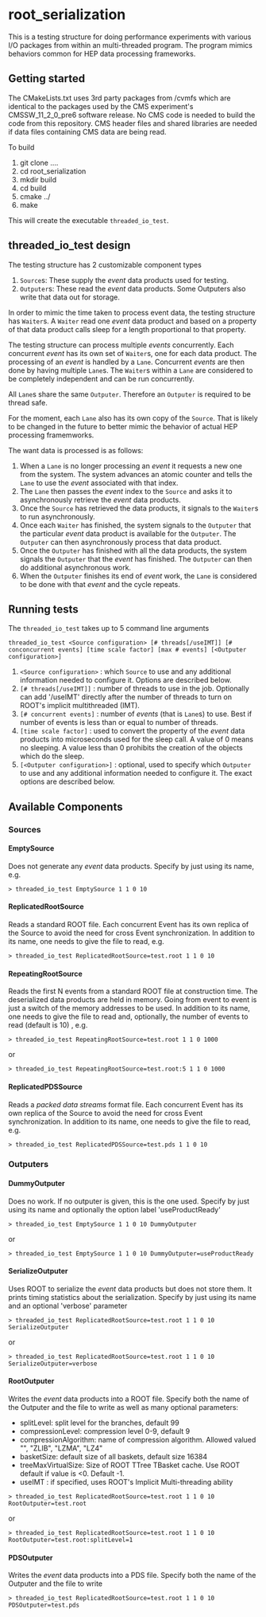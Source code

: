 # root_serialization

This is a testing structure for doing performance experiments with various I/O packages from within an multi-threaded program. The program mimics behaviors common for
HEP data processing frameworks.

## Getting started
The CMakeLists.txt uses 3rd party packages from /cvmfs which are identical to the packages used by the CMS experiment's CMSSW_11_2_0_pre6 software release. No CMS
code is needed to build the code from this repository. CMS header files and shared libraries are needed if data files containing CMS data are being read.

To build
1. git clone ....
1. cd root_serialization
1. mkdir build
1. cd build
1. cmake ../
1. make

This will create the executable `threaded_io_test`.

## threaded_io_test design
The testing structure has 2 customizable component types
1. `Source`s: These supply the _event_ data products used for testing.
1. `Outputer`s: These read the _event_ data products. Some Outputers also write that data out for storage.

In order to mimic the time taken to process event data, the testing structure has `Waiter`s. A `Waiter` read one _event_ data product and based on a property of that data
product calls sleep for a length proportional to that property.

The testing structure can process multiple _events_ concurrently. Each concurrent _event_ has its own set of `Waiter`s, one for each data product. The processing of 
an _event_ is handled by a `Lane`. Concurrent _events_ are then done by having multiple `Lane`s. The `Waiter`s within a `Lane` are considered to be completely 
independent and can be run concurrently.

All `Lane`s share the same `Outputer`. Therefore an `Outputer` is required to be thread safe.

For the moment, each `Lane` also has its own copy of the `Source`. That is likely to be changed in the future to better mimic the behavior of actual HEP processing
framemworks.

The want data is processed is as follows:
1. When a `Lane` is no longer processing an _event_ it requests a new one from the system. The system advances an atomic counter and tells the `Lane` to use
the _event_ associated with that index.
1. The `Lane` then passes the _event_ index to the `Source` and asks it to asynchronously retrieve the _event_ data products.
1. Once the `Source` has retrieved the data products, it signals to the `Waiter`s to run asynchronously.
1. Once each `Waiter` has finished, the system signals to the `Outputer` that the particular _event_ data product is available for the `Outputer`. The `Outputer`
can then asynchronously process that data product.
1. Once the `Outputer` has finished with all the data products, the system signals the `Outputer` that the _event_ has finished. The `Outputer` can then do
additional asynchronous work.
1. When the `Outputer` finishes its end of _event_ work, the `Lane` is considered to be done with that _event_ and the cycle repeats.

## Running tests
The `threaded_io_test` takes up to 5 command line arguments
```
threaded_io_test <Source configuration> [# threads[/useIMT]] [# conconcurrent events] [time scale factor] [max # events] [<Outputer configuration>]
```

1. `<Source configuration>` : which `Source` to use and any additional information needed to configure it. Options are described below.
1. `[# threads[/useIMT]]` : number of threads to use in the job. Optionally can add '/useIMT' directly after the number of threads to turn on ROOT's implicit multithreaded (IMT). 
1. `[# concurrent events]` : number of _events_ (that is `Lane`s) to use. Best if number of events is less than  or equal to number of threads.
1. `[time scale factor]` : used to convert the property of the _event_ data products into microseconds used for the sleep call. A value of 0 means no sleeping. A value less than 0 prohibits the creation of the objects which do the sleep.
1. `[<Outputer configuration>]` : optional, used to specify which `Outputer` to use and any additional information needed to configure it. The exact options are
described below.

## Available Components

### Sources

#### EmptySource
Does not generate any _event_ data products. Specify by just using its name, e.g. 
```
> threaded_io_test EmptySource 1 1 0 10
```
#### ReplicatedRootSource
Reads a standard ROOT file. Each concurrent Event has its own replica of the Source to avoid the need for cross Event synchronization. In addition to its name, one needs to give the file to read, e.g.
```
> threaded_io_test ReplicatedRootSource=test.root 1 1 0 10
```

#### RepeatingRootSource
Reads the first N events from a standard ROOT file at construction time. The deserialized data products are held in memory. Going from event to event is just a switch of the memory addresses to be used. In addition to its name, one needs to give the file to read and, optionally, the number of events to read (default is 10) , e.g.

```
> threaded_io_test RepeatingRootSource=test.root 1 1 0 1000
```
or
```
> threaded_io_test RepeatingRootSource=test.root:5 1 1 0 1000
```


#### ReplicatedPDSSource
Reads a _packed data streams_ format file. Each concurrent Event has its own replica of the Source to avoid the need for cross Event synchronization. In addition to its name, one needs to give the file to read, e.g.
```
> threaded_io_test ReplicatedPDSSource=test.pds 1 1 0 10
```

### Outputers

#### DummyOutputer
Does no work. If no outputer is given, this is the one used. Specify by just using its name and optionally
the option label 'useProductReady'
```
> threaded_io_test EmptySource 1 1 0 10 DummyOutputer
```
or
```
> threaded_io_test EmptySource 1 1 0 10 DummyOutputer=useProductReady
```


#### SerializeOutputer
Uses ROOT to serialize the _event_ data products but does not store them. It prints timing statistics about the serialization. Specify by just using its name and an optional 'verbose' parameter
```
> threaded_io_test ReplicatedRootSource=test.root 1 1 0 10 SerializeOutputer
```
or
```
> threaded_io_test ReplicatedRootSource=test.root 1 1 0 10 SerializeOutputer=verbose
```

#### RootOutputer
Writes the _event_ data products into a ROOT file. Specify both the name of the Outputer and the file to write as well as many  optional parameters:
- splitLevel: split level for the branches, default 99
- compressionLevel: compression level 0-9, default 9
- compressionAlgorithm: name of compression algorithm. Allowed valued "", "ZLIB", "LZMA", "LZ4"
- basketSize: default size of all baskets, default size 16384
- treeMaxVirtualSize: Size of ROOT TTree TBasket cache. Use ROOT default if value is <0. Default -1.
- useIMT : if specified, uses ROOT's Implicit Multi-threading ability
```
> threaded_io_test ReplicatedRootSource=test.root 1 1 0 10 RootOutputer=test.root
```
or
```
> threaded_io_test ReplicatedRootSource=test.root 1 1 0 10 RootOutputer=test.root:splitLevel=1
```


#### PDSOutputer
Writes the _event_ data products into a PDS file. Specify both the name of the Outputer and the file to write
```
> threaded_io_test ReplicatedRootSource=test.root 1 1 0 10 PDSOutputer=test.pds
```


